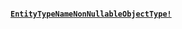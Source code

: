 #### [`EntityTypeName`](#)<Bullet />[`NonNullableObjectType!`](docs/graphql/objects/non-nullable-object-type) <Bullet /><Badge class="secondary" text="non-null"/> <Badge class="secondary" text="object"/>
> 
> 